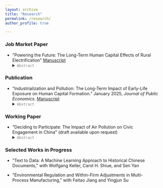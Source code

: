 ```yaml
---
layout: archive
title: "Research"
permalink: /research/
author_profile: true

---
```

### Job Market Paper
* "Powering the Future: The Long-Term Human Capital Effects of Rural Electrification" [Manuscript](../files/PoweringFuture_JMP.pdf) 
   <details><summary> <code style="color : gray">Abstract </code> </summary>  This paper examines how rural electrification during middle childhood affected long-term human capital in 1990s China.  Unlike most studies that focus on grid connection, my paper emphasizes electricity affordability. I develop a simple model of human capital investment in which electrification is an adult-labor-biased technical change in agriculture. Because children in middle childhood are poor substitutes for adult laborers in farm work, the productivity shock has little impact on their opportunity cost of schooling. The model therefore predicts a strong income effect and a negligible substitution effect, leading to higher schooling for children. I test this empirically using a cohort difference-in-differences design, leveraging variation in electricity price reductions across counties. I find that lower electricity prices in middle childhood significantly increase educational attainment and later adult cognitive scores.  Increased agricultural productivity is identified as one mechanism, consistent with the model. This paper also highlights why children beyond middle childhood are little affected. China's late-1990s experience offers insights for rural electrification efforts in many developing countries today.  </details>

### Publication
* "Industrialization and Pollution: The Long-Term Impact of Early-Life Exposure on Human Capital Formation." January 2025, *Journal of Public Economics*. [Manuscript](../files/IndustrialPollution_Manuscript.pdf) 
    <details><summary> <code style="color : gray">Abstract</code> </summary>  Air quality in developing countries is often much worse than in developed economies, yet evidence on the long-term human capital effects of air pollution in these settings is limited. This paper uses a cohort difference-in-differences approach to examine the impact of early-life exposure to air pollution during China's 1950s industrialization on human capital formation. It assumes that economic opportunities linked to industrial plants impact upwind and downwind counties similarly within a 30-mile radius. The results indicate that moving from the 25th to 75th percentile of exposure reduces children's education by approximately 0.11 years. This effect size is notably larger than the impacts of three other factors affecting educational attainment in both China and the United States.  </details>
    
### Working Paper
* "Deciding to Participate: The Impact of Air Pollution on Civic Engagement in China" (draft available upon request)
    <details><summary> <code style="color : gray">Abstract</code> </summary> Online engagement with government is increasingly common in the digital age, yet the factors driving such civic activity remain poorly understood. This paper uses an instrumental variable (IV) strategy to examine whether air pollution influences online engagement with the government, measured by message volume on an official platform in China. I find that a 10 ug/m<sup>3</sup> increase in weekly average PM<sub>2.5</sub> results in a 15.9% surge in messages. During periods of higher pollution, people are more likely to voice complaints, seek assistance, make inquiries, and offer suggestions.  Three mechanisms help explain this response: (1) pollution shifts the perceived benefits of civic engagement, (2) it intensifies discontent linked to economic disparities, and (3) it heightens awareness of daily life problems. Sentiment analysis using large language models (LLMs) and dictionary-based tools shows that air pollution tends to worsen emotional well-being, consistent with existing literature, although the effect is statistically insignificant in most cases. Understanding these dynamics is crucial, as timely responses to public concerns can help prevent more serious outcomes.  </details>

### Selected Works in Progress
* "Text to Data: A Machine Learning Approach to Historical Chinese Documents," with Wolfgang Keller, Carol H. Shiue, and Sen Yan

* "Environmental Regulation and Within-Firm Adjustments in Multi-Process Manufacturing," with Feitao Jiang and Yingjun Su





